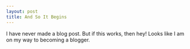 ```yaml
---
layout: post
title: And So It Begins
---
```


I have never made a blog post. But if this works, then hey! Looks like I am on my way to becoming a blogger.
